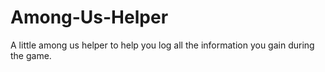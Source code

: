 # Among-Us-Helper
A little among us helper to help you log all the information you gain during the game.
